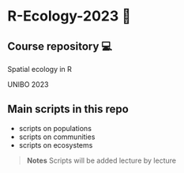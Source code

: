 # R-Ecology-2023 👾
## Course repository 💻
Spatial ecology in R 

UNIBO 2023

## Main scripts in this repo
+ scripts on populations
+ scripts on communities
+ scripts on ecosystems

>**Notes**
>Scripts will be added lecture by lecture
